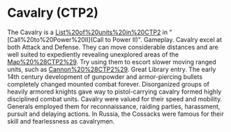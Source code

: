 # Cavalry (CTP2)

The Cavalry is a [List%20of%20units%20in%20CTP2](unit) in "[Call%20to%20Power%20II](Call to Power II)".
Gameplay.
Cavalry excel at both Attack and Defense. They can move considerable distances and are well suited to expediently revealing unexplored areas of the [Map%20%28CTP2%29](map). Try using them to escort slower moving ranged units, such as [Cannon%20%28CTP2%29](Cannon).
Great Library entry.
The early 14th century development of gunpowder and armor-piercing bullets completely changed mounted combat forever. Disorganized groups of heavily armored knights gave way to pistol-carrying cavalry formed highly disciplined combat units. Cavalry were valued for their speed and mobility. Generals employed them for reconnaissance, raiding parties, harassment, pursuit and delaying actions. In Russia, the Cossacks were famous for their skill and fearlessness as cavalrymen.